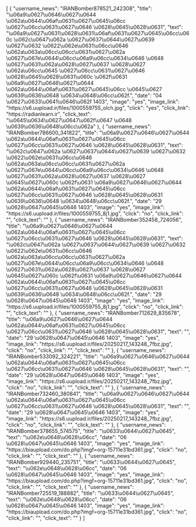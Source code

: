 [
    {
        "username_news": "IRANBomber878521_242308",
        "title": "\u06a9\u0627\u0646\u0627\u0644 \u062a\u0644\u06af\u0631\u0627\u0645\u06cc \u0627\u06cc\u0631\u0627\u0646 \u0628\u0645\u0628\u0631",
        "text": "\u06a9\u0627\u0631\u0628\u0631\u06af\u0631\u0627\u0645\u06cc\u060c \u062c\u0647\u062a \u0627\u0637\u0644\u0627\u0639 \u0627\u0632 \u0622\u062e\u0631\u06cc\u0646 \u062a\u063a\u06cc\u06cc\u0631\u0627\u062a \u0627\u067e\u0644\u06cc\u06a9\u06cc\u0634\u0646 \u0648 \u0627\u0631\u062a\u0628\u0627\u0637 \u0628\u0627 \u062a\u06cc\u0645 \u0627\u06cc\u0631\u0627\u0646 \u0628\u0645\u0628\u0631\u060c \u062f\u0631 \u06a9\u0627\u0646\u0627\u0644 \u062a\u0644\u06af\u0631\u0627\u0645\u06cc \u0645\u0627 \u0639\u0636\u0648 \u0634\u0648\u06cc\u062f.",
        "date": "04 \u0627\u0633\u0641\u0646\u062f 1403",
        "image": "yes",
        "image_link": "https:\/\/s6.uupload.ir\/files\/1000559755_olch.jpg",
        "click": "yes",
        "click_link": "https:\/\/radianlearn.ir",
        "click_text": "\u0645\u0634\u0627\u0647\u062f\u0647 \u0648 \u0639\u0636\u0648\u06cc\u062a"
    },
    {
        "username_news": "IRANBomber786600_341822",
        "title": "\u06a9\u0627\u0646\u0627\u0644 \u062a\u0644\u06af\u0631\u0627\u0645\u06cc \u0627\u06cc\u0631\u0627\u0646 \u0628\u0645\u0628\u0631",
        "text": "\u062c\u0647\u062a \u0627\u0637\u0644\u0627\u0639 \u0627\u0632 \u0622\u062e\u0631\u06cc\u0646 \u062a\u063a\u06cc\u06cc\u0631\u0627\u062a \u0627\u067e\u0644\u06cc\u06a9\u06cc\u0634\u0646 \u0648 \u0627\u0631\u062a\u0628\u0627\u0637 \u0628\u0627 \u0645\u0627\u060c \u062f\u0631 \u06a9\u0627\u0646\u0627\u0644 \u062a\u0644\u06af\u0631\u0627\u0645\u06cc \u0627\u06cc\u0631\u0627\u0646 \u0628\u0645\u0628\u0631 \u0639\u0636\u0648 \u0634\u0648\u06cc\u062f.",
        "date": "29 \u0628\u0647\u0645\u0646 1403",
        "image": "yes",
        "image_link": "https:\/\/s6.uupload.ir\/files\/1000559755_8j1.jpg",
        "click": "no",
        "click_link": "",
        "click_text": ""
    },
    {
        "username_news": "IRANBomber352458_724056",
        "title": "\u06a9\u0627\u0646\u0627\u0644 \u062a\u0644\u06af\u0631\u0627\u0645\u06cc \u0627\u06cc\u0631\u0627\u0646 \u0628\u0645\u0628\u0631",
        "text": "\u062c\u0647\u062a \u0627\u0637\u0644\u0627\u0639 \u0627\u0632 \u0622\u062e\u0631\u06cc\u0646 \u062a\u063a\u06cc\u06cc\u0631\u0627\u062a \u0627\u067e\u0644\u06cc\u06a9\u06cc\u0634\u0646 \u0648 \u0627\u0631\u062a\u0628\u0627\u0637 \u0628\u0627 \u0645\u0627\u060c \u062f\u0631 \u06a9\u0627\u0646\u0627\u0644 \u062a\u0644\u06af\u0631\u0627\u0645\u06cc \u0627\u06cc\u0631\u0627\u0646 \u0628\u0645\u0628\u0631 \u0639\u0636\u0648 \u0634\u0648\u06cc\u062f.",
        "date": "29 \u0628\u0647\u0645\u0646 1403",
        "image": "yes",
        "image_link": "https:\/\/s6.uupload.ir\/files\/1000559755_8j1.jpg",
        "click": "no",
        "click_link": "",
        "click_text": ""
    },
    {
        "username_news": "IRANBomber712629_835678",
        "title": "\u06a9\u0627\u0646\u0627\u0644 \u062a\u0644\u06af\u0631\u0627\u0645\u06cc \u0627\u06cc\u0631\u0627\u0646 \u0628\u0645\u0628\u0631",
        "text": "",
        "date": "29 \u0628\u0647\u0645\u0646 1403",
        "image": "yes",
        "image_link": "https:\/\/s6.uupload.ir\/files\/20250217_143248_7fbz.jpg",
        "click": "no",
        "click_link": "",
        "click_text": ""
    },
    {
        "username_news": "IRANBomber533092_324221",
        "title": "\u06a9\u0627\u0646\u0627\u0644 \u062a\u0644\u06af\u0631\u0627\u0645\u06cc \u0627\u06cc\u0631\u0627\u0646 \u0628\u0645\u0628\u0631",
        "text": "",
        "date": "29 \u0628\u0647\u0645\u0646 1403",
        "image": "yes",
        "image_link": "https:\/\/s6.uupload.ir\/files\/20250217_143248_7fbz.jpg",
        "click": "no",
        "click_link": "",
        "click_text": ""
    },
    {
        "username_news": "IRANBomber732460_380841",
        "title": "\u06a9\u0627\u0646\u0627\u0644 \u062a\u0644\u06af\u0631\u0627\u0645\u06cc \u0627\u06cc\u0631\u0627\u0646 \u0628\u0645\u0628\u0631",
        "text": "",
        "date": "29 \u0628\u0647\u0645\u0646 1403",
        "image": "yes",
        "image_link": "https:\/\/s6.uupload.ir\/files\/20250217_143248_7fbz.jpg",
        "click": "no",
        "click_link": "",
        "click_text": ""
    },
    {
        "username_news": "IRANBomber378655_574575",
        "title": "\u0633\u0644\u0627\u0645",
        "text": "\u062e\u0648\u0628\u06cc",
        "date": "06 \u0628\u0647\u0645\u0646 1403",
        "image": "yes",
        "image_link": "https:\/\/biaupload.com\/do.php?imgf=org-15711e31bd361.jpg",
        "click": "no",
        "click_link": "",
        "click_text": ""
    },
    {
        "username_news": "IRANBomber929440_235751",
        "title": "\u0633\u0644\u0627\u0645",
        "text": "\u062e\u0648\u0628\u06cc",
        "date": "06 \u0628\u0647\u0645\u0646 1403",
        "image": "yes",
        "image_link": "https:\/\/biaupload.com\/do.php?imgf=org-15711e31bd361.jpg",
        "click": "no",
        "click_link": "",
        "click_text": ""
    },
    {
        "username_news": "IRANBomber725519_188882",
        "title": "\u0633\u0644\u0627\u0645",
        "text": "\u062e\u0648\u0628\u06cc",
        "date": "06 \u0628\u0647\u0645\u0646 1403",
        "image": "yes",
        "image_link": "https:\/\/biaupload.com\/do.php?imgf=org-15711e31bd361.jpg",
        "click": "no",
        "click_link": "",
        "click_text": ""
    }
]